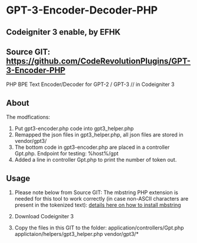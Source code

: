 # GPT-3-Encoder-Decoder-PHP
## Codeigniter 3 enable, by EFHK
## Source GIT: https://github.com/CodeRevolutionPlugins/GPT-3-Encoder-PHP
PHP BPE Text Encoder/Decoder for GPT-2 / GPT-3 // in Codeigniter 3

## About
The modfications:
1. Put gpt3-encoder.php code into gpt3_helper.php
2. Remapped the json files in gpt3_helper.php, all json files are stored in vendor/gpt3/
3. The bottom code in gpt3-encoder.php are placed in a controller Gpt.php. Endpoint for testing: %host%/gpt
4. Added a line in controller Gpt.php to print the number of token out.

## Usage
1. Please note below from Source GIT:
The mbstring PHP extension is needed for this tool to work correctly (in case non-ASCII characters are present in the tokenized text): [details here on how to install mbstring](https://www.php.net/manual/en/mbstring.installation.php)

2. Download Codeigniter 3

3. Copy the files in this GIT to the folder:
application/controllers/Gpt.php
applictaion/helpers/gpt3_helper.php
vendor/gpt3/*




